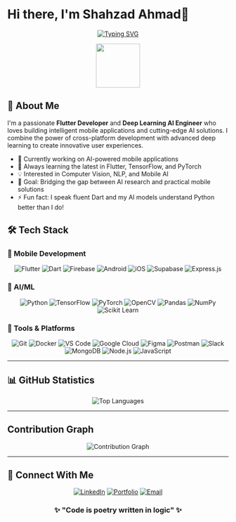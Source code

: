 # Hi there, I'm Shahzad Ahmad👋

<div align="center">
  
[![Typing SVG](https://readme-typing-svg.herokuapp.com?font=Fira+Code&size=30&duration=3000&pause=1000&color=00D9FF&center=true&vCenter=true&width=600&lines=Flutter+Developer;Deep+Learning+AI+Engineer;Mobile+App+Architect;Machine+Learning+Enthusiast)](https://git.io/typing-svg)

</div>

<div align="center">
  <img src="https://media.giphy.com/media/M9gbBd9nbDrOTu1Mqx/giphy.gif" width="100"/>
</div>


## 🚀 About Me

I'm a passionate **Flutter Developer** and **Deep Learning AI Engineer** who loves building intelligent mobile applications and cutting-edge AI solutions. I combine the power of cross-platform development with advanced deep learning to create innovative user experiences.

- 🔭 Currently working on AI-powered mobile applications
- 🌱 Always learning the latest in Flutter, TensorFlow, and PyTorch
- 💡 Interested in Computer Vision, NLP, and Mobile AI
- 🎯 Goal: Bridging the gap between AI research and practical mobile solutions
- ⚡ Fun fact: I speak fluent Dart and my AI models understand Python better than I do!


## 🛠️ Tech Stack

### 📱 Mobile Development
<div align="center">
  
![Flutter](https://img.shields.io/badge/Flutter-02569B?style=for-the-badge&logo=flutter&logoColor=white)
![Dart](https://img.shields.io/badge/Dart-0175C2?style=for-the-badge&logo=dart&logoColor=white)
![Firebase](https://img.shields.io/badge/Firebase-FFCA28?style=for-the-badge&logo=firebase&logoColor=black)
![Android](https://img.shields.io/badge/Android-3DDC84?style=for-the-badge&logo=android&logoColor=white)
![iOS](https://img.shields.io/badge/iOS-000000?style=for-the-badge&logo=ios&logoColor=white)
![Supabase](https://img.shields.io/badge/Supabase-3ECF8E?style=for-the-badge&logo=supabase&logoColor=white)
![Express.js](https://img.shields.io/badge/Express.js-000000?style=for-the-badge&logo=express&logoColor=white)


</div>

### 🤖 AI/ML 
<div align="center">
  
![Python](https://img.shields.io/badge/Python-3776AB?style=for-the-badge&logo=python&logoColor=white)
![TensorFlow](https://img.shields.io/badge/TensorFlow-FF6F00?style=for-the-badge&logo=tensorflow&logoColor=white)
![PyTorch](https://img.shields.io/badge/PyTorch-EE4C2C?style=for-the-badge&logo=pytorch&logoColor=white)
![OpenCV](https://img.shields.io/badge/OpenCV-27338e?style=for-the-badge&logo=OpenCV&logoColor=white)
![Pandas](https://img.shields.io/badge/Pandas-2C2D72?style=for-the-badge&logo=pandas&logoColor=white)
![NumPy](https://img.shields.io/badge/Numpy-777BB4?style=for-the-badge&logo=numpy&logoColor=white)
![Scikit Learn](https://img.shields.io/badge/scikit_learn-F7931E?style=for-the-badge&logo=scikit-learn&logoColor=white)

</div>

### 🔧 Tools & Platforms
<div align="center">
  
![Git](https://img.shields.io/badge/Git-F05032?style=for-the-badge&logo=git&logoColor=white)
![Docker](https://img.shields.io/badge/Docker-2CA5E0?style=for-the-badge&logo=docker&logoColor=white)
![VS Code](https://img.shields.io/badge/VS_Code-0078D4?style=for-the-badge&logo=visual%20studio%20code&logoColor=white)
![Google Cloud](https://img.shields.io/badge/Google_Cloud-4285F4?style=for-the-badge&logo=google-cloud&logoColor=white)
![Figma](https://img.shields.io/badge/Figma-F24E1E?style=for-the-badge&logo=figma&logoColor=white)
![Postman](https://img.shields.io/badge/Postman-FF6C37?style=for-the-badge&logo=postman&logoColor=white)
![Slack](https://img.shields.io/badge/Slack-4A154B?style=for-the-badge&logo=slack&logoColor=white)
![MongoDB](https://img.shields.io/badge/MongoDB-4EA94B?style=for-the-badge&logo=mongodb&logoColor=white)
![Node.js](https://img.shields.io/badge/Node.js-43853D?style=for-the-badge&logo=node.js&logoColor=white)
![JavaScript](https://img.shields.io/badge/JavaScript-F7DF1E?style=for-the-badge&logo=javascript&logoColor=black)
</div>

---

## 📊 GitHub Statistics

<!----
<div align="center">
  <img src="https://github-readme-stats.vercel.app/api?username=shahzad885&theme=tokyonight&hide_border=true&include_all_commits=true&count_private=true" alt="GitHub Stats" />
</div>

<div align="center">
  <img src="https://github-readme-streak-stats.herokuapp.com/?user=shahzad885&theme=tokyonight&hide_border=true" alt="GitHub Streak" />
</div>
-->
<div align="center">
  <img src="https://github-readme-stats.vercel.app/api/top-langs/?username=shahzad885&theme=tokyonight&hide_border=true&include_all_commits=true&count_private=true&layout=compact" alt="Top Languages" />
</div>

---

## Contribution Graph

<div align="center">
  <img src="https://github-readme-activity-graph.vercel.app/graph?username=shahzad885&theme=tokyo-night&hide_border=true&bg_color=1A1B27&color=00D9FF&line=00D9FF&point=FFFFFF" alt="Contribution Graph" />
</div>

---

<!-- 
## 💼 Professional Experience

```yaml
current_focus:
  - Building AI-powered Flutter applications
  - Developing computer vision solutions for mobile
  - Implementing DL models for real-time inference
  - Contributing to open-source Flutter & AI projects

expertise:
  mobile_development:
    - Cross-platform app development with Flutter
    - State management (Provider, Bloc, Riverpod)
    - Custom UI/UX design and animations
    - Firebase integration and cloud services
    
  ai_engineering:
    - Deep learning model development
    - Computer vision and image processing
    - Model optimization for mobile deployment
    - TensorFlow Lite and Core ML integration
```
 -->
## 🤝 Connect With Me

<div align="center">
  
[![LinkedIn](https://img.shields.io/badge/LinkedIn-0077B5?style=for-the-badge&logo=linkedin&logoColor=white)](https://www.linkedin.com/in/shahzad-ahmad-741865225)
[![Portfolio](https://img.shields.io/badge/Portfolio-FF5722?style=for-the-badge&logo=google-chrome&logoColor=white)](https://shahzad.portfolio.theskypanel.com/)
[![Email](https://img.shields.io/badge/Email-D14836?style=for-the-badge&logo=gmail&logoColor=white)](mailto:shahzadktk885.com)

</div>

<div align="center">
  
<div align="center">
  
### ✨ "Code is poetry written in logic" ✨

